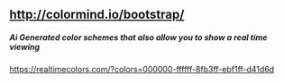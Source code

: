 
## http://colormind.io/bootstrap/

##### Ai Generated color schemes that also allow you to show a real time viewing

https://realtimecolors.com/?colors=000000-ffffff-8fb3ff-ebf1ff-d41d6d

